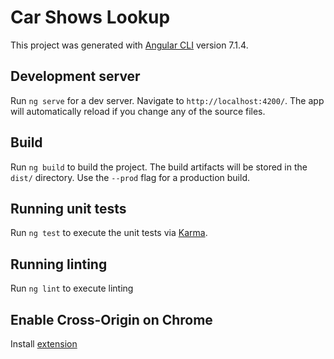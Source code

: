 # Car Shows Lookup

This project was generated with [Angular CLI](https://github.com/angular/angular-cli) version 7.1.4.

## Development server

Run `ng serve` for a dev server. Navigate to `http://localhost:4200/`. The app will automatically reload if you change any of the source files.

## Build

Run `ng build` to build the project. The build artifacts will be stored in the `dist/` directory. Use the `--prod` flag for a production build.

## Running unit tests

Run `ng test` to execute the unit tests via [Karma](https://karma-runner.github.io).

## Running linting

Run `ng lint` to execute linting

## Enable Cross-Origin on Chrome
Install [extension](https://chrome.google.com/webstore/detail/allow-control-allow-origi/nlfbmbojpeacfghkpbjhddihlkkiljbi)
